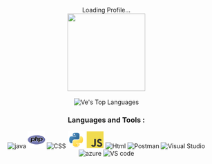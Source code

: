 <p align="center"> Loading Profile... <br>
<img src="https://i.gifer.com/origin/6a/6a2dfb96f278692f0900cc08975efe0e_w200.gif" width="180" height="180" /></a> 
</p>
<div align="center">
      <img alt="Ve's Top Languages" src="https://github-readme-stats.vercel.app/api/top-langs?username=vetate&langs_count=4&layout=compact&theme=react&bg_color=1F222E&title_color=68C3D4&icon_color=F8D866&border_color=1F222E" height="190px"/>
      <h3> Languages and Tools :</h3>
      <p align="center">
         <img src="https://www.vectorlogo.zone/logos/java/java-icon.svg" alt="java" width="40" height="40"/> 
         <img src="https://raw.githubusercontent.com/devicons/devicon/master/icons/php/php-original.svg" alt="PHP" width="40" height="40"/> 
         <img src="https://img.icons8.com/color/48/000000/css3.png" alt="CSS" width="40" height="40"/></a>
         <img src="https://raw.githubusercontent.com/devicons/devicon/master/icons/python/python-original.svg" alt="Python" width="40" height="40"/></a>
         <img src="https://raw.githubusercontent.com/devicons/devicon/master/icons/javascript/javascript-original.svg" alt="Javascript" width="40" height="40"/></a>
         <img src="https://img.icons8.com/color/48/000000/html-5--v1.png" alt="Html" width="40" height="40"/></a>
         <img src="https://www.vectorlogo.zone/logos/getpostman/getpostman-icon.svg" alt="Postman" width="40" height="40"/></a>
         <img src="https://img.icons8.com/fluency/48/null/visual-studio.png" alt="Visual Studio" width="40" height="40"/></a>
         <img src="https://www.vectorlogo.zone/logos/microsoft_azure/microsoft_azure-icon.svg" alt="azure" width="40" height="40"/></a>
         <img src="https://img.icons8.com/fluent/48/000000/visual-studio-code-2019.png" alt="VS code" width="40" height="40"/></a>
      </p>
</div>
  
<!--
**vetate/vetate** is a ✨ _special_ ✨ repository because its `README.md` (this file) appears on your GitHub profile.




